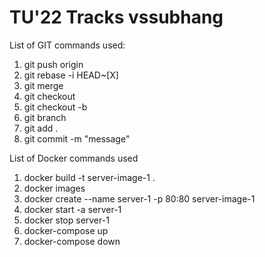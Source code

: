 # TU'22 Tracks vssubhang
List of GIT commands used:
1. git push origin <branch-name>
2. git rebase -i HEAD~[X]
3. git merge <branch-name>
4. git checkout <branch-name>
5. git checkout -b <branch-name>
6. git branch
7. git add .
8. git commit -m "message"

List of Docker commands used
1. docker build -t server-image-1 .
2. docker images
3. docker create --name server-1 -p 80:80 server-image-1
4. docker start -a server-1
5. docker stop server-1
6. docker-compose up
7. docker-compose down 